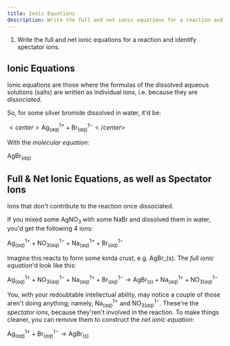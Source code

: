 ```yaml
---
title: Ionic Equations
description: Write the full and net ionic equations for a reaction and identify spectator ions.
---
```


1. Write the full and net ionic equations for a reaction and identify spectator
   ions.

## Ionic Equations

Ionic equations are those where the formulas of the dissolved aqueous solutions
(salts) are written as individual ions, i.e. because they are *dissociated*.

So, for some silver bromide dissolved in water, it'd be:

$<center>\text{Ag}^{1+}_{(aq)} + \text{Br}^{1-}_{(aq)}</center>$

With the *molecular equation*:

$\text{AgBr}_{(aq)}$

## Full & Net Ionic Equations, as well as Spectator Ions

Ions that don't contribute to the reaction once dissociated.

If you mixed some $\text{AgNO}_3$ with some $\text{NaBr}$ and dissolved them in water, you'd
get the following 4 ions:

$\text{Ag}^{1+}_{(aq)} + \text{NO}_{3(aq)}^{1-} + \text{Na}_{(aq)}^{1+} + \text{Br}_{(aq)}^{1-}$

Imagine this reacts to form some kinda *crust*, e.g. $\text{AgBr_{(s)}}$. The *full
ionic equation*'d look like this:

$\text{Ag}^{1+}_{(aq)} + \text{NO}_{3(aq)}^{1-} + \text{Na}_{(aq)}^{1+} + \text{Br}_{(aq)}^{1-} \to \text{AgBr}_{(s)} + \text{Na}_{(aq)}^{1+} + \text{NO}_{3(aq)}^{1-}$

You, with your redoubtable intellectual ability, may notice a couple of those
aren't doing anything; namely, $\text{Na}_{(aq)}^{1+}$ and $\text{NO}_{3(aq)}^{1-}$. These're
the *spectator ions*, because they'ren't involved in the reaction. To make
things cleaner, you can remove them to construct the *net ionic equation*:

$\text{Ag}^{1+}_{(aq)} + \text{Br}_{(aq)}^{1-} \to \text{AgBr}_{(s)}$

